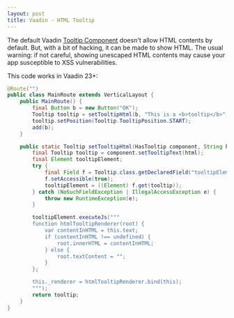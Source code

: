```yaml
---
layout: post
title: Vaadin - HTML Tooltip
---
```


The default Vaadin [Tooltip Component](https://vaadin.com/docs/latest/components/tooltip)
doesn't allow HTML contents by default. But, with a bit of hacking, it can be made
to show HTML. The usual warning: if not careful, showing unescaped HTML contents
may cause your app susceptible to XSS vulnerabilities.

This code works in Vaadin 23+:

```java
@Route("")
public class MainRoute extends VerticalLayout {
    public MainRoute() {
        final Button b = new Button("OK");
        Tooltip tooltip = setTooltipHtml(b, "This is a <b>tooltip</b>");
        tooltip.setPosition(Tooltip.TooltipPosition.START);
        add(b);
    }

    public static Tooltip setTooltipHtml(HasTooltip component, String html) {
        final Tooltip tooltip = component.setTooltipText(html);
        final Element tooltipElement;
        try {
            final Field f = Tooltip.class.getDeclaredField("tooltipElement");
            f.setAccessible(true);
            tooltipElement = ((Element) f.get(tooltip));
        } catch (NoSuchFieldException | IllegalAccessException e) {
            throw new RuntimeException(e);
        }

        tooltipElement.executeJs("""
        function htmlTooltipRenderer(root) {
            var contentInHTML = this.text;
            if (contentInHTML !== undefined) {
                root.innerHTML = contentInHTML;
            } else {
                root.textContent = "";
            }
        };

        this._renderer = htmlTooltipRenderer.bind(this);
        """);
        return tooltip;
    }
}
```
